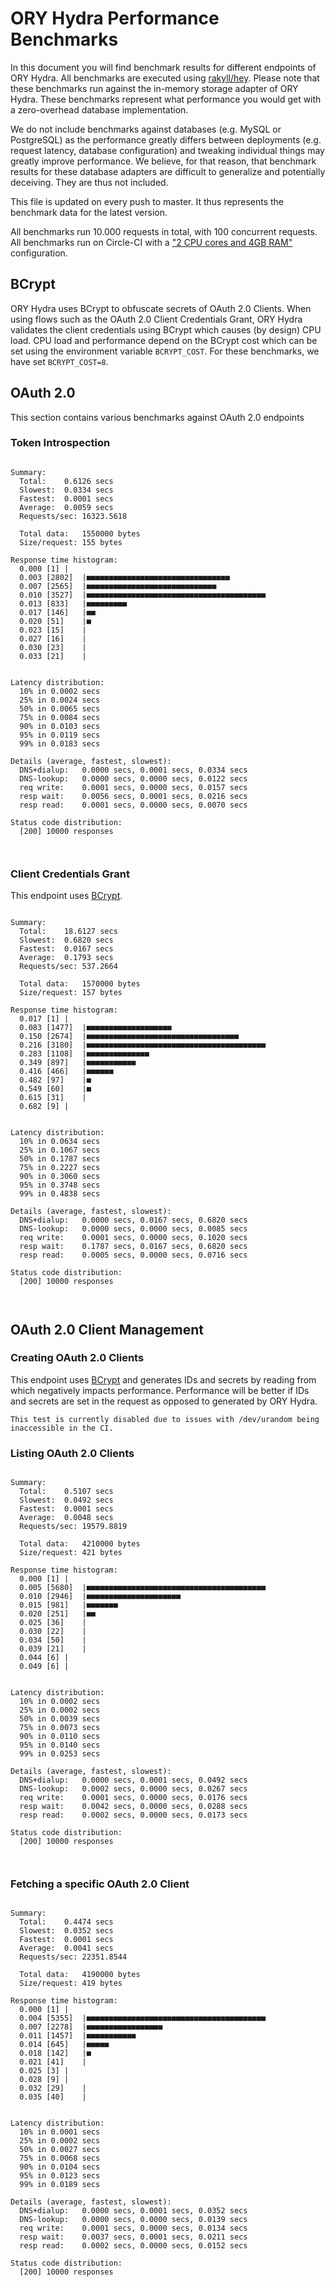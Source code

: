 # ORY Hydra Performance Benchmarks

In this document you will find benchmark results for different endpoints of ORY Hydra. All benchmarks are executed
using [rakyll/hey](https://github.com/rakyll/hey). Please note that these benchmarks run against the in-memory storage
adapter of ORY Hydra. These benchmarks represent what performance you would get with a zero-overhead database implementation.

We do not include benchmarks against databases (e.g. MySQL or PostgreSQL) as the performance greatly differs between
deployments (e.g. request latency, database configuration) and tweaking individual things may greatly improve performance.
We believe, for that reason, that benchmark results for these database adapters are difficult to generalize and potentially
deceiving. They are thus not included.

This file is updated on every push to master. It thus represents the benchmark data for the latest version.

All benchmarks run 10.000 requests in total, with 100 concurrent requests. All benchmarks run on Circle-CI with a
["2 CPU cores and 4GB RAM"](https://support.circleci.com/hc/en-us/articles/360000489307-Why-do-my-tests-take-longer-to-run-on-CircleCI-than-locally-)
configuration.

## BCrypt

ORY Hydra uses BCrypt to obfuscate secrets of OAuth 2.0 Clients. When using flows such as the OAuth 2.0 Client Credentials
Grant, ORY Hydra validates the client credentials using BCrypt which causes (by design) CPU load. CPU load and performance
depend on the BCrypt cost which can be set using the environment variable `BCRYPT_COST`. For these benchmarks,
we have set `BCRYPT_COST=8`.

## OAuth 2.0

This section contains various benchmarks against OAuth 2.0 endpoints

### Token Introspection

```

Summary:
  Total:	0.6126 secs
  Slowest:	0.0334 secs
  Fastest:	0.0001 secs
  Average:	0.0059 secs
  Requests/sec:	16323.5618
  
  Total data:	1550000 bytes
  Size/request:	155 bytes

Response time histogram:
  0.000 [1]	|
  0.003 [2802]	|■■■■■■■■■■■■■■■■■■■■■■■■■■■■■■■■
  0.007 [2565]	|■■■■■■■■■■■■■■■■■■■■■■■■■■■■■
  0.010 [3527]	|■■■■■■■■■■■■■■■■■■■■■■■■■■■■■■■■■■■■■■■■
  0.013 [833]	|■■■■■■■■■
  0.017 [146]	|■■
  0.020 [51]	|■
  0.023 [15]	|
  0.027 [16]	|
  0.030 [23]	|
  0.033 [21]	|


Latency distribution:
  10% in 0.0002 secs
  25% in 0.0024 secs
  50% in 0.0065 secs
  75% in 0.0084 secs
  90% in 0.0103 secs
  95% in 0.0119 secs
  99% in 0.0183 secs

Details (average, fastest, slowest):
  DNS+dialup:	0.0000 secs, 0.0001 secs, 0.0334 secs
  DNS-lookup:	0.0000 secs, 0.0000 secs, 0.0122 secs
  req write:	0.0001 secs, 0.0000 secs, 0.0157 secs
  resp wait:	0.0056 secs, 0.0001 secs, 0.0216 secs
  resp read:	0.0001 secs, 0.0000 secs, 0.0070 secs

Status code distribution:
  [200]	10000 responses



```

### Client Credentials Grant

This endpoint uses [BCrypt](#bcrypt).

```

Summary:
  Total:	18.6127 secs
  Slowest:	0.6820 secs
  Fastest:	0.0167 secs
  Average:	0.1793 secs
  Requests/sec:	537.2664
  
  Total data:	1570000 bytes
  Size/request:	157 bytes

Response time histogram:
  0.017 [1]	|
  0.083 [1477]	|■■■■■■■■■■■■■■■■■■■
  0.150 [2674]	|■■■■■■■■■■■■■■■■■■■■■■■■■■■■■■■■■■
  0.216 [3180]	|■■■■■■■■■■■■■■■■■■■■■■■■■■■■■■■■■■■■■■■■
  0.283 [1108]	|■■■■■■■■■■■■■■
  0.349 [897]	|■■■■■■■■■■■
  0.416 [466]	|■■■■■■
  0.482 [97]	|■
  0.549 [60]	|■
  0.615 [31]	|
  0.682 [9]	|


Latency distribution:
  10% in 0.0634 secs
  25% in 0.1067 secs
  50% in 0.1787 secs
  75% in 0.2227 secs
  90% in 0.3060 secs
  95% in 0.3748 secs
  99% in 0.4838 secs

Details (average, fastest, slowest):
  DNS+dialup:	0.0000 secs, 0.0167 secs, 0.6820 secs
  DNS-lookup:	0.0000 secs, 0.0000 secs, 0.0085 secs
  req write:	0.0001 secs, 0.0000 secs, 0.1020 secs
  resp wait:	0.1787 secs, 0.0167 secs, 0.6820 secs
  resp read:	0.0005 secs, 0.0000 secs, 0.0716 secs

Status code distribution:
  [200]	10000 responses



```

## OAuth 2.0 Client Management

### Creating OAuth 2.0 Clients

This endpoint uses [BCrypt](#bcrypt) and generates IDs and secrets by reading from  which negatively impacts
performance. Performance will be better if IDs and secrets are set in the request as opposed to generated by ORY Hydra.

```
This test is currently disabled due to issues with /dev/urandom being inaccessible in the CI.
```

### Listing OAuth 2.0 Clients

```

Summary:
  Total:	0.5107 secs
  Slowest:	0.0492 secs
  Fastest:	0.0001 secs
  Average:	0.0048 secs
  Requests/sec:	19579.8819
  
  Total data:	4210000 bytes
  Size/request:	421 bytes

Response time histogram:
  0.000 [1]	|
  0.005 [5680]	|■■■■■■■■■■■■■■■■■■■■■■■■■■■■■■■■■■■■■■■■
  0.010 [2946]	|■■■■■■■■■■■■■■■■■■■■■
  0.015 [981]	|■■■■■■■
  0.020 [251]	|■■
  0.025 [36]	|
  0.030 [22]	|
  0.034 [50]	|
  0.039 [21]	|
  0.044 [6]	|
  0.049 [6]	|


Latency distribution:
  10% in 0.0002 secs
  25% in 0.0002 secs
  50% in 0.0039 secs
  75% in 0.0073 secs
  90% in 0.0110 secs
  95% in 0.0140 secs
  99% in 0.0253 secs

Details (average, fastest, slowest):
  DNS+dialup:	0.0000 secs, 0.0001 secs, 0.0492 secs
  DNS-lookup:	0.0002 secs, 0.0000 secs, 0.0267 secs
  req write:	0.0001 secs, 0.0000 secs, 0.0176 secs
  resp wait:	0.0042 secs, 0.0000 secs, 0.0288 secs
  resp read:	0.0002 secs, 0.0000 secs, 0.0173 secs

Status code distribution:
  [200]	10000 responses



```

### Fetching a specific OAuth 2.0 Client

```

Summary:
  Total:	0.4474 secs
  Slowest:	0.0352 secs
  Fastest:	0.0001 secs
  Average:	0.0041 secs
  Requests/sec:	22351.8544
  
  Total data:	4190000 bytes
  Size/request:	419 bytes

Response time histogram:
  0.000 [1]	|
  0.004 [5355]	|■■■■■■■■■■■■■■■■■■■■■■■■■■■■■■■■■■■■■■■■
  0.007 [2278]	|■■■■■■■■■■■■■■■■■
  0.011 [1457]	|■■■■■■■■■■■
  0.014 [645]	|■■■■■
  0.018 [142]	|■
  0.021 [41]	|
  0.025 [3]	|
  0.028 [9]	|
  0.032 [29]	|
  0.035 [40]	|


Latency distribution:
  10% in 0.0001 secs
  25% in 0.0002 secs
  50% in 0.0027 secs
  75% in 0.0068 secs
  90% in 0.0104 secs
  95% in 0.0123 secs
  99% in 0.0189 secs

Details (average, fastest, slowest):
  DNS+dialup:	0.0000 secs, 0.0001 secs, 0.0352 secs
  DNS-lookup:	0.0000 secs, 0.0000 secs, 0.0139 secs
  req write:	0.0001 secs, 0.0000 secs, 0.0134 secs
  resp wait:	0.0037 secs, 0.0001 secs, 0.0211 secs
  resp read:	0.0002 secs, 0.0000 secs, 0.0152 secs

Status code distribution:
  [200]	10000 responses



```
